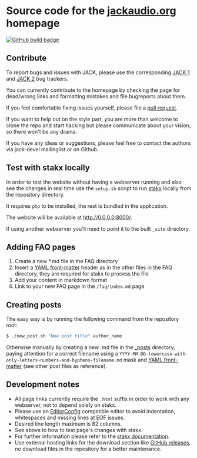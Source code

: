 # Source code for the [jackaudio.org] homepage

[![GitHub build badge]](https://github.com/jackaudio/jackaudio.github.com/actions)

## Contribute

To report bugs and issues with JACK, please use the corresponding
[JACK 1] and [JACK 2] bug trackers.

You can currently contribute to the homepage by checking the page for dead/wrong
links and formatting mistakes and file bugreports about them.

If you feel comfortable fixing issues yourself, please file a [pull request].

If you want to help out on the style part, you are more than welcome to clone the
repo and start hacking but please communicate about your vision,
so there won't be any drama.

If you have any ideas or suggestions, please feel free to contact the authors via
jack-devel mailinglist or on Github.

## Test with stakx locally

In order to test the website without having a webserver running and also see
the changes in real time use the `setup.sh` script to run [stakx] locally from
the repository directory.

It requires `php` to be installed, the rest is bundled in the application.

The website will be available at <http://0.0.0.0:8000/>.

If using another webserver you'll need to point it to the built `_site` directory.

## Adding FAQ pages

1. Create a new *.md file in the FAQ directory
2. Insert a [YAML front-matter] header as in the other files in the FAQ directory,
   they are required for stakx to process the file
3. Add your content in markdown format
4. Link to your new FAQ page in the `/faq/index.md` page

## Creating posts

The easy way is by running the following command from the repository root:

```bash
$ ./new_post.sh "New post title" author_name
```

Otherwise manually by creating a new .md file in the [_posts] directory,
paying attention for a correct filename using a
`YYYY-MM-DD-lowercase-with-only-letters-numbers-and-hyphens-filename.md`
mask and [YAML front-matter] (see other post files as reference).

## Development notes

- All page links currently require the `.html` suffix in order to work with any
  webserver, not to depend solely on stakx.
- Please use an [EditorConfig] compatible editor to avoid indentation,
  whitespaces and missing lines at EOF issues.
- Desired line length maximum is 82 columns.
- See above to how to test page's changes with stakx.
- For further information please refer to the [stakx documentation].
- Use external hosting links for the download section like [GitHub releases],
  no download files in the repository for a better maintenance.

[jackaudio.org]:       https://jackaudio.org
[JACK 1]:              https://github.com/jackaudio/jack1/issues
[JACK 2]:              https://github.com/jackaudio/jack2/issues
[pull request]:        https://github.com/jackaudio/jackaudio.github.com/pulls
[stakx]:               https://stakx.io/
[YAML front-matter]:   https://jekyllrb.com/docs/front-matter/
[_posts]:              https://github.com/jackaudio/jackaudio.github.com/tree/master/_posts/
[EditorConfig]:        https://editorconfig.org/
[stakx documentation]: https://stakx.io/docs/welcome/
[GitHub releases]:     https://docs.github.com/en/repositories/releasing-projects-on-github/about-releases
[GitHub build badge]:  https://github.com/jackaudio/jackaudio.github.com/actions/workflows/build.yml/badge.svg
